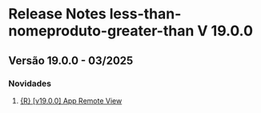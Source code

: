 # Release Notes less-than-nomeproduto-greater-than V 19.0.0

## **Versão 19.0.0 - 03/2025**


### **Novidades**

1. [{R} [v19.0.0] App Remote View]({R}-[V19.0.md)

